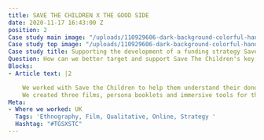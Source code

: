 ```yaml
---
title: SAVE THE CHILDREN X THE GOOD SIDE
date: 2020-11-17 16:43:00 Z
position: 2
Case study main image: "/uploads/110929606-dark-background-colorful-handp.jpeg"
Case study top image: "/uploads/110929606-dark-background-colorful-handp.jpeg"
Case study title: Supporting the development of a funding strategy Save the Children.
Question: How can we better target and support Save The Children's key audiences?
Blocks:
- Article text: |2

    We worked with Save the Children to help them understand their donor audiences and drive growth as a charity and funder. Through remote self-ethnography, depth interviews, documentary filming and workshopping, we helped them understand the needs of their audiences, the context of community life, and a strategy on how to effectively target and support them.
    We created three films, persona booklets and immersive tools for the comms teams to bring their audience segments into their workstreams.
Meta:
- Where we worked: UK
  Tags: 'Ethnography, Film, Qualitative, Online, Strategy '
  Hashtag: "#TGSXSTC"
---
```


